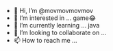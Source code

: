 - 👋 Hi, I’m @movmovmovmov
- 👀 I’m interested in ... game😂
- 🌱 I’m currently learning ... java
- 💞️ I’m looking to collaborate on ... 
- 📫 How to reach me ...

<!---
movmovmovmov/movmovmovmov is a ✨ special ✨ repository because its `README.md` (this file) appears on your GitHub profile.
You can click the Preview link to take a look at your changes.
--->
